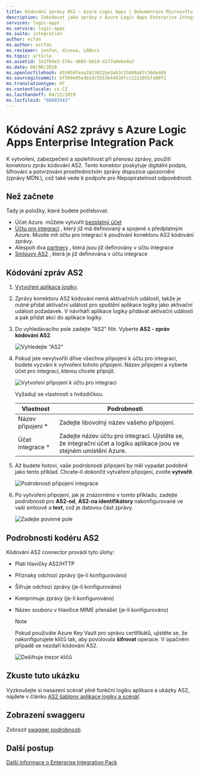 ```yaml
---
title: Kódování zprávy AS2 – Azure Logic Apps | Dokumentace Microsoftu
description: Zakódovat jako zprávy s Azure Logic Apps Enterprise Integration Pack
services: logic-apps
ms.service: logic-apps
ms.suite: integration
author: ecfan
ms.author: estfan
ms.reviewer: jonfan, divswa, LADocs
ms.topic: article
ms.assetid: 332fb9e3-576c-4683-bd10-d177a0ebe9a3
ms.date: 08/08/2018
ms.openlocfilehash: 455056feaa1b13022be3ab3c15880a87c50dedd9
ms.sourcegitcommit: bf509e05e4b1dc5553b4483dfcc2221055fa80f2
ms.translationtype: HT
ms.contentlocale: cs-CZ
ms.lasthandoff: 04/22/2019
ms.locfileid: "60003543"
---
```

# <a name="encode-as2-messages-with-azure-logic-apps-and-enterprise-integration-pack"></a>Kódování AS2 zprávy s Azure Logic Apps Enterprise Integration Pack

K vytvoření, zabezpečení a spolehlivost při přenosu zprávy, použití konektoru zpráv kódování AS2. Tento konektor poskytuje digitální podpis, šifrování a potvrzování prostřednictvím zprávy dispozice upozornění (zprávy MDN.), což také vede k podpoře pro Nepopiratelnost odpovědnosti.

## <a name="before-you-start"></a>Než začnete

Tady je položky, které budete potřebovat:

* Účet Azure. můžete vytvořit [bezplatný účet](https://azure.microsoft.com/free)
* [Účtu pro integraci](logic-apps-enterprise-integration-create-integration-account.md) , který již má definovaný a spojené s předplatným Azure. Musíte mít účtu pro integraci k používání konektoru AS2 kódování zprávy.
* Alespoň dva [partnery](logic-apps-enterprise-integration-partners.md) , která jsou již definovány v účtu integrace
* [Smlouvy AS2](logic-apps-enterprise-integration-as2.md) , která je již definována v účtu integrace

## <a name="encode-as2-messages"></a>Kódování zpráv AS2

1. [Vytvoření aplikace logiky](quickstart-create-first-logic-app-workflow.md).

2. Zprávy konektoru AS2 kódování nemá aktivačních událostí, takže je nutné přidat aktivační událost pro spuštění aplikace logiky jako aktivační událost požadavek. V návrháři aplikace logiky přidávat aktivační události a pak přidat akci do aplikace logiky.

3.  Do vyhledávacího pole zadejte "AS2" filtr. Vyberte **AS2 - zpráv kódování AS2**.
   
    ![Vyhledejte "AS2"](./media/logic-apps-enterprise-integration-as2-encode/as2decodeimage1.png)

4. Pokud jste nevytvořili dříve všechna připojení k účtu pro integraci, budete vyzváni k vytvoření tohoto připojení. Název připojení a vyberte účet pro integraci, kterou chcete připojit. 
   
    ![Vytvoření připojení k účtu pro integraci](./media/logic-apps-enterprise-integration-as2-encode/as2encodeimage1.png)  

    Vyžadují se vlastnosti s hvězdičkou.

    | Vlastnost | Podrobnosti |
    | --- | --- |
    | Název připojení * |Zadejte libovolný název vašeho připojení. |
    | Účet integrace * |Zadejte název účtu pro integraci. Ujistěte se, že integrační účet a logiku aplikace jsou ve stejném umístění Azure. |

5.  Až budete hotovi, vaše podrobnosti připojení by měl vypadat podobně jako tento příklad. Chcete-li dokončit vytváření připojení, zvolte **vytvořit**.
   
    ![Podrobnosti připojení integrace](./media/logic-apps-enterprise-integration-as2-encode/as2encodeimage2.png)

6. Po vytvoření připojení, jak je znázorněno v tomto příkladu, zadejte podrobnosti pro **AS2-od**, **AS2-na identifikátory** nakonfigurované ve vaší smlouvě a **text**, což je datovou část zprávy.
   
    ![Zadejte povinné pole](./media/logic-apps-enterprise-integration-as2-encode/as2encodeimage3.png)

## <a name="as2-encoder-details"></a>Podrobnosti kodéru AS2

Kódování AS2 connector provádí tyto úlohy: 

* Platí hlavičky AS2/HTTP
* Příznaky odchozí zprávy (je-li konfigurováno)
* Šifruje odchozí zprávy (je-li konfigurováno)
* Komprimuje zprávy (je-li konfigurováno)
* Název souboru v hlavičce MIME přenášet (je-li konfigurováno)


  > [!NOTE]
  > Pokud používáte Azure Key Vault pro správu certifikátů, ujistěte se, že nakonfigurujete klíčů tak, aby povolovala **šifrovat** operace.
  > V opačném případě se nezdaří kódování AS2.
  >
  > ![Dešifruje trezor klíčů](media/logic-apps-enterprise-integration-as2-encode/keyvault1.png)

## <a name="try-this-sample"></a>Zkuste tuto ukázku

Vyzkoušejte si nasazení scénář plně funkční logiku aplikace a ukázky AS2, najdete v článku [AS2 šablony aplikace logiky a scénář](https://azure.microsoft.com/documentation/templates/201-logic-app-as2-send-receive/).

## <a name="view-the-swagger"></a>Zobrazení swaggeru
Zobrazit [swagger podrobnosti](/connectors/as2/). 

## <a name="next-steps"></a>Další postup
[Další informace o Enterprise Integration Pack](logic-apps-enterprise-integration-overview.md "přečtěte si víc o Enterprise Integration Pack") 

